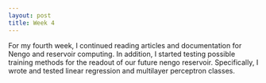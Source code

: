 ```yaml
---
layout: post
title: Week 4
---
```


For my fourth week, I continued reading articles and documentation for Nengo and reservoir computing. In addition, I started testing possible training methods for the readout of our future nengo reservoir. Specifically, I wrote and tested linear regression and multilayer perceptron classes.
